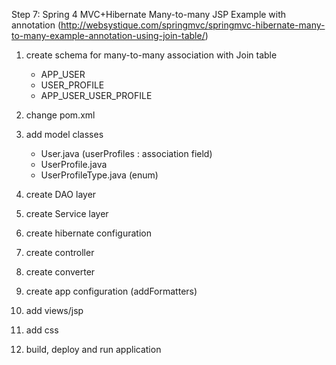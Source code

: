 Step 7: Spring 4 MVC+Hibernate Many-to-many JSP Example with annotation
(http://websystique.com/springmvc/springmvc-hibernate-many-to-many-example-annotation-using-join-table/)

1. create schema for many-to-many association with Join table
    * APP_USER
    * USER_PROFILE
    * APP_USER_USER_PROFILE

2. change pom.xml

3. add model classes
    * User.java (userProfiles : association field)
    * UserProfile.java
    * UserProfileType.java (enum)

4. create DAO layer

5. create Service layer

6. create hibernate configuration

7. create controller

8. create converter

9. create app configuration (addFormatters)

10. add views/jsp

11. add css

12. build, deploy and run application
